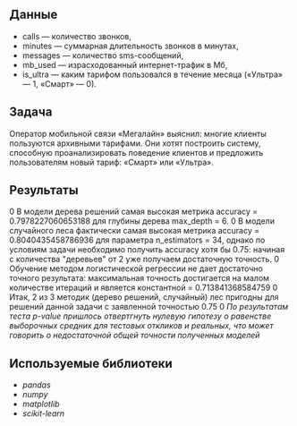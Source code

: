 ## Данные

- сalls — количество звонков,
- minutes — суммарная длительность звонков в минутах,
- messages — количество sms-сообщений,
- mb_used — израсходованный интернет-трафик в Мб,
- is_ultra — каким тарифом пользовался в течение месяца («Ультра» — 1, «Смарт» — 0).

## Задача

Оператор мобильной связи «Мегалайн» выяснил: многие клиенты пользуются архивными тарифами. Они хотят построить систему, способную проанализировать поведение клиентов и предложить пользователям новый тариф: «Смарт» или «Ультра».

## Результаты

0 В модели дерева решений самая высокая метрика accuracy = 0.7978227060653188 для глубины дерева max_depth = 6.
0 В модели случайного леса фактически самая высокая метрика accuracy = 0.8040435458786936 для параметра n_estimators = 34, однако по условиям задачи необходимо получить accuracy хотя бы 0.75: начиная с количества "деревьев" от 2 уже получаем достаточную точность.
0 Обучение методом логистической регрессии не дает достаточно точного результата: максимальная точность достигается на малом количестве итераций и является константной = 0.713841368584759
0 Итак, 2 из 3 методик (дерево решений, случайный) лес пригодны для решений данной задачи с заявленной точностью 0.75
0 *По результатам теста p-value пришлось отвертгнуть нулевую гипотезу о равенстве выборочных средних для тестовых откликов и реальных, что может говорить о недостаточной общей точности полученных моделей*

## Используемые библиотеки
- *pandas*
- *numpy*
- *matplotlib*
- *scikit-learn*
